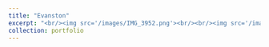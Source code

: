 ```yaml
---
title: "Evanston"
excerpt: "<br/><img src='/images/IMG_3952.png'><br/><br/><img src='/images/IMG_3967.png'><br/><br/><img src='/images/IMG_3989.png'>"
collection: portfolio
---
```

